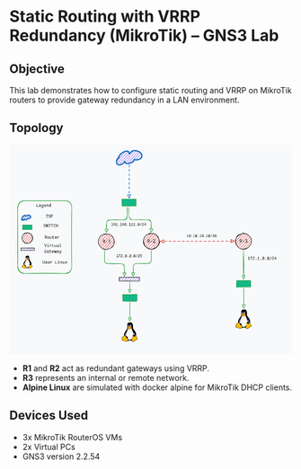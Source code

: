 # Static Routing with VRRP Redundancy (MikroTik) – GNS3 Lab

## Objective
This lab demonstrates how to configure static routing and VRRP on MikroTik routers to provide gateway redundancy in a LAN environment.

## Topology
![Network Topology](topology.png)

- **R1** and **R2** act as redundant gateways using VRRP.
- **R3** represents an internal or remote network.
- **Alpine Linux** are simulated with docker alpine for MikroTik DHCP clients.

## Devices Used
- 3x MikroTik RouterOS VMs
- 2x Virtual PCs
- GNS3 version 2.2.54

